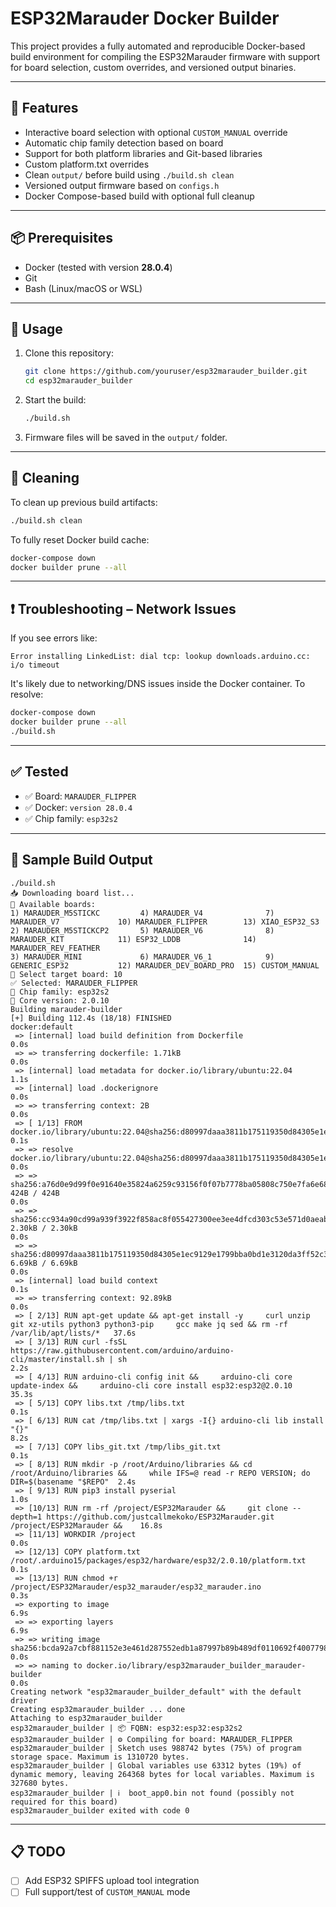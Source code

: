 # ESP32Marauder Docker Builder

This project provides a fully automated and reproducible Docker-based build environment for compiling the ESP32Marauder firmware with support for board selection, custom overrides, and versioned output binaries.

---

## 🚀 Features

- Interactive board selection with optional `CUSTOM_MANUAL` override
- Automatic chip family detection based on board
- Support for both platform libraries and Git-based libraries
- Custom platform.txt overrides
- Clean `output/` before build using `./build.sh clean`
- Versioned output firmware based on `configs.h`
- Docker Compose-based build with optional full cleanup

---

## 📦 Prerequisites

- Docker (tested with version **28.0.4**)
- Git
- Bash (Linux/macOS or WSL)

---

## 🔧 Usage

1. Clone this repository:
   ```bash
   git clone https://github.com/youruser/esp32marauder_builder.git
   cd esp32marauder_builder
   ```

2. Start the build:
   ```bash
   ./build.sh
   ```

3. Firmware files will be saved in the `output/` folder.

---

## 🧹 Cleaning

To clean up previous build artifacts:
```bash
./build.sh clean
```

To fully reset Docker build cache:
```bash
docker-compose down
docker builder prune --all
```

---

## ❗ Troubleshooting – Network Issues

If you see errors like:
```
Error installing LinkedList: dial tcp: lookup downloads.arduino.cc: i/o timeout
```

It's likely due to networking/DNS issues inside the Docker container. To resolve:

```bash
docker-compose down
docker builder prune --all
./build.sh
```

---

## ✅ Tested

- ✅ Board: `MARAUDER_FLIPPER`
- ✅ Docker: `version 28.0.4`
- ✅ Chip family: `esp32s2`

---

## 🧪 Sample Build Output

```
./build.sh
📥 Downloading board list...
🎯 Available boards:
1) MARAUDER_M5STICKC         4) MARAUDER_V4              7) MARAUDER_V7             10) MARAUDER_FLIPPER        13) XIAO_ESP32_S3
2) MARAUDER_M5STICKCP2       5) MARAUDER_V6              8) MARAUDER_KIT            11) ESP32_LDDB              14) MARAUDER_REV_FEATHER
3) MARAUDER_MINI             6) MARAUDER_V6_1            9) GENERIC_ESP32           12) MARAUDER_DEV_BOARD_PRO  15) CUSTOM_MANUAL
🔧 Select target board: 10
✅ Selected: MARAUDER_FLIPPER
🔧 Chip family: esp32s2
🧱 Core version: 2.0.10
Building marauder-builder
[+] Building 112.4s (18/18) FINISHED                                                                                                             docker:default
 => [internal] load build definition from Dockerfile                                                                                                       0.0s
 => => transferring dockerfile: 1.71kB                                                                                                                     0.0s
 => [internal] load metadata for docker.io/library/ubuntu:22.04                                                                                            1.1s
 => [internal] load .dockerignore                                                                                                                          0.0s
 => => transferring context: 2B                                                                                                                            0.0s
 => [ 1/13] FROM docker.io/library/ubuntu:22.04@sha256:d80997daaa3811b175119350d84305e1ec9129e1799bba0bd1e3120da3ff52c3                                    0.1s
 => => resolve docker.io/library/ubuntu:22.04@sha256:d80997daaa3811b175119350d84305e1ec9129e1799bba0bd1e3120da3ff52c3                                      0.0s
 => => sha256:a76d0e9d99f0e91640e35824a6259c93156f0f07b7778ba05808c750e7fa6e68 424B / 424B                                                                 0.0s
 => => sha256:cc934a90cd99a939f3922f858ac8f055427300ee3ee4dfcd303c53e571d0aeab 2.30kB / 2.30kB                                                             0.0s
 => => sha256:d80997daaa3811b175119350d84305e1ec9129e1799bba0bd1e3120da3ff52c3 6.69kB / 6.69kB                                                             0.0s
 => [internal] load build context                                                                                                                          0.1s
 => => transferring context: 92.89kB                                                                                                                       0.0s
 => [ 2/13] RUN apt-get update && apt-get install -y     curl unzip git xz-utils python3 python3-pip     gcc make jq sed && rm -rf /var/lib/apt/lists/*   37.6s
 => [ 3/13] RUN curl -fsSL https://raw.githubusercontent.com/arduino/arduino-cli/master/install.sh | sh                                                    2.2s
 => [ 4/13] RUN arduino-cli config init &&     arduino-cli core update-index &&     arduino-cli core install esp32:esp32@2.0.10                           35.3s
 => [ 5/13] COPY libs.txt /tmp/libs.txt                                                                                                                    0.1s
 => [ 6/13] RUN cat /tmp/libs.txt | xargs -I{} arduino-cli lib install "{}"                                                                                8.2s
 => [ 7/13] COPY libs_git.txt /tmp/libs_git.txt                                                                                                            0.1s
 => [ 8/13] RUN mkdir -p /root/Arduino/libraries && cd /root/Arduino/libraries &&     while IFS=@ read -r REPO VERSION; do         DIR=$(basename "$REPO"  2.4s
 => [ 9/13] RUN pip3 install pyserial                                                                                                                      1.0s
 => [10/13] RUN rm -rf /project/ESP32Marauder &&     git clone --depth=1 https://github.com/justcallmekoko/ESP32Marauder.git /project/ESP32Marauder &&    16.8s
 => [11/13] WORKDIR /project                                                                                                                               0.0s
 => [12/13] COPY platform.txt /root/.arduino15/packages/esp32/hardware/esp32/2.0.10/platform.txt                                                           0.1s
 => [13/13] RUN chmod +r /project/ESP32Marauder/esp32_marauder/esp32_marauder.ino                                                                          0.3s
 => exporting to image                                                                                                                                     6.9s
 => => exporting layers                                                                                                                                    6.9s
 => => writing image sha256:bcda92a7cbf881152e3e461d287552edb1a87997b89b489df0110692f4007798                                                               0.0s
 => => naming to docker.io/library/esp32marauder_builder_marauder-builder                                                                                  0.0s
Creating network "esp32marauder_builder_default" with the default driver
Creating esp32marauder_builder ... done
Attaching to esp32marauder_builder
esp32marauder_builder | 📦 FQBN: esp32:esp32:esp32s2
esp32marauder_builder | ⚙️ Compiling for board: MARAUDER_FLIPPER
esp32marauder_builder | Sketch uses 988742 bytes (75%) of program storage space. Maximum is 1310720 bytes.
esp32marauder_builder | Global variables use 63312 bytes (19%) of dynamic memory, leaving 264368 bytes for local variables. Maximum is 327680 bytes.
esp32marauder_builder | ℹ️  boot_app0.bin not found (possibly not required for this board)
esp32marauder_builder exited with code 0
```

---

## 📋 TODO

- [ ] Add ESP32 SPIFFS upload tool integration
- [ ] Full support/test of `CUSTOM_MANUAL` mode
